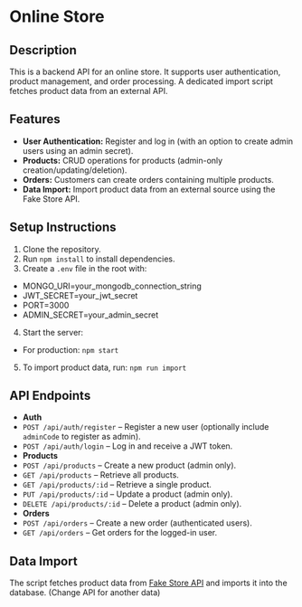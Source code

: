 # Online Store

## Description
This is a backend API for an online store. It supports user authentication, product management, and order processing. A dedicated import script fetches product data from an external API.

## Features
- **User Authentication:** Register and log in (with an option to create admin users using an admin secret).
- **Products:** CRUD operations for products (admin-only creation/updating/deletion).
- **Orders:** Customers can create orders containing multiple products.
- **Data Import:** Import product data from an external source using the Fake Store API.

## Setup Instructions
1. Clone the repository.
2. Run `npm install` to install dependencies.
3. Create a `.env` file in the root with:
- MONGO_URI=your_mongodb_connection_string
- JWT_SECRET=your_jwt_secret
- PORT=3000
- ADMIN_SECRET=your_admin_secret
4. Start the server:
- For production: `npm start`
5. To import product data, run: `npm run import`

## API Endpoints
- **Auth**
- `POST /api/auth/register` – Register a new user (optionally include `adminCode` to register as admin).
- `POST /api/auth/login` – Log in and receive a JWT token.
- **Products**
- `POST /api/products` – Create a new product (admin only).
- `GET /api/products` – Retrieve all products.
- `GET /api/products/:id` – Retrieve a single product.
- `PUT /api/products/:id` – Update a product (admin only).
- `DELETE /api/products/:id` – Delete a product (admin only).
- **Orders**
- `POST /api/orders` – Create a new order (authenticated users).
- `GET /api/orders` – Get orders for the logged-in user.

## Data Import
The script fetches product data from [Fake Store API](https://fakestoreapi.com/products) and imports it into the database. (Change API for another data)
